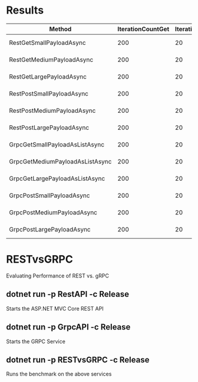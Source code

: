 
# Results
|                          Method | IterationCountGet | IterationCountPost |     Mean |   Error |   StdDev |
|-------------------------------- |------------------ |------------------- |---------:|--------:|---------:|
|        RestGetSmallPayloadAsync |               200 |                 20 | 127.7 ms | 2.12 ms |  1.88 ms |
|       RestGetMediumPayloadAsync |               200 |                 20 | 129.1 ms | 1.32 ms |  1.17 ms |
|        RestGetLargePayloadAsync |               200 |                 20 | 129.0 ms | 2.13 ms |  1.99 ms |
|       RestPostSmallPayloadAsync |               200 |                 20 | 448.1 ms | 6.23 ms |  5.82 ms |
|      RestPostMediumPayloadAsync |               200 |                 20 | 454.0 ms | 7.91 ms |  7.40 ms |
|       RestPostLargePayloadAsync |               200 |                 20 | 463.2 ms | 9.20 ms | 12.29 ms |
|  GrpcGetSmallPayloadAsListAsync |               200 |                 20 | 317.9 ms | 3.92 ms |  3.67 ms |
| GrpcGetMediumPayloadAsListAsync |               200 |                 20 | 316.2 ms | 3.80 ms |  3.55 ms |
|  GrpcGetLargePayloadAsListAsync |               200 |                 20 | 315.1 ms | 4.32 ms |  4.04 ms |
|       GrpcPostSmallPayloadAsync |               200 |                 20 | 211.8 ms | 4.23 ms |  5.93 ms |
|      GrpcPostMediumPayloadAsync |               200 |                 20 | 220.5 ms | 4.22 ms |  5.33 ms |
|       GrpcPostLargePayloadAsync |               200 |                 20 | 215.0 ms | 4.17 ms |  3.90 ms |


# RESTvsGRPC
Evaluating Performance of REST vs. gRPC

## dotnet run -p RestAPI -c Release
Starts the ASP.NET MVC Core REST API

## dotnet run -p GrpcAPI -c Release
Starts the GRPC Service

## dotnet run -p RESTvsGRPC -c Release
Runs the benchmark on the above services

